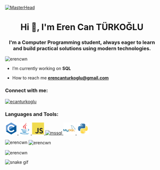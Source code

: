 [![MasterHead](https://camo.githubusercontent.com/a55ca953c83f1830882edb7e7a84d4417f9435002dc0eaeae4aa22be9112415c/68747470733a2f2f7374617469632e7769787374617469632e636f6d2f6d656469612f3663333839335f36306230326635373739616234613233396137313566343162613661303037657e6d76325f645f353030305f313434375f735f322e676966)](https://github.com/erencwn)

<h1 align="center">Hi 👋, I'm Eren Can TÜRKOĞLU</h1>
<h3 align="center">I'm a Computer Programming student, always eager to learn and build practical solutions using modern technologies.</h3>

<p align="left"> <img src="https://komarev.com/ghpvc/?username=erencwn&label=Profile%20views&color=0e75b6&style=flat" alt="erencwn" /> </p>

- I’m currently working on **SQL**

- How to reach me **erencanturkoglu@gmail.com**

<h3 align="left">Connect with me:</h3>
<p align="left">
<a href="https://instagram.com/ecanturkoglu" target="blank"><img align="center" src="https://raw.githubusercontent.com/rahuldkjain/github-profile-readme-generator/master/src/images/icons/Social/instagram.svg" alt="ecanturkoglu" height="30" width="40" /></a>
</p>

<h3 align="left">Languages and Tools:</h3>
<p align="left"> <a href="https://www.cprogramming.com/" target="_blank" rel="noreferrer"> <img src="https://raw.githubusercontent.com/devicons/devicon/master/icons/c/c-original.svg" alt="c" width="40" height="40"/> </a> <a href="https://www.java.com" target="_blank" rel="noreferrer"> <img src="https://raw.githubusercontent.com/devicons/devicon/master/icons/java/java-original.svg" alt="java" width="40" height="40"/> </a> <a href="https://developer.mozilla.org/en-US/docs/Web/JavaScript" target="_blank" rel="noreferrer"> <img src="https://raw.githubusercontent.com/devicons/devicon/master/icons/javascript/javascript-original.svg" alt="javascript" width="40" height="40"/> </a> <a href="https://www.microsoft.com/en-us/sql-server" target="_blank" rel="noreferrer"> <img src="https://www.svgrepo.com/show/303229/microsoft-sql-server-logo.svg" alt="mssql" width="40" height="40"/> </a> <a href="https://www.mysql.com/" target="_blank" rel="noreferrer"> <img src="https://raw.githubusercontent.com/devicons/devicon/master/icons/mysql/mysql-original-wordmark.svg" alt="mysql" width="40" height="40"/> </a> <a href="https://www.python.org" target="_blank" rel="noreferrer"> <img src="https://raw.githubusercontent.com/devicons/devicon/master/icons/python/python-original.svg" alt="python" width="40" height="40"/> </a> </p>

<p><img align="left" src="https://github-readme-stats.vercel.app/api/top-langs?username=erencwn&show_icons=true&locale=en&layout=compact" alt="erencwn" /></p>

<p>&nbsp;<img align="center" src="https://github-readme-stats.vercel.app/api?username=erencwn&show_icons=true&locale=en" alt="erencwn" /></p>
<p><img align="center" src="https://github-readme-streak-stats.herokuapp.com/?user=erencwn&" alt="erencwn" /></p>

![snake gif](https://github.com/erencwn/erencwn/blob/output/github-contribution-grid-snake.gif)

